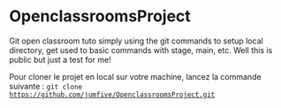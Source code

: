 # OpenclassroomsProject
Git open classroom tuto
simply using the git commands to setup local directory, get used to basic commands with stage, main, etc.
Well this is public but just a test for me!

Pour cloner le projet en local sur votre machine, lancez la commande suivante :
<code>git clone https://github.com/jumfive/OpenclassroomsProject.git</code>

